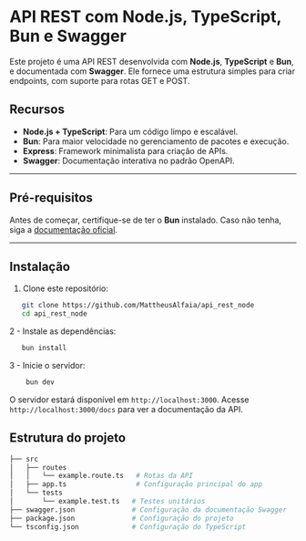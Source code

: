 # API REST com Node.js, TypeScript, Bun e Swagger

Este projeto é uma API REST desenvolvida com **Node.js**, **TypeScript** e **Bun**, e documentada com **Swagger**. Ele fornece uma estrutura simples para criar endpoints, com suporte para rotas GET e POST.

## Recursos

- **Node.js + TypeScript**: Para um código limpo e escalável.
- **Bun**: Para maior velocidade no gerenciamento de pacotes e execução.
- **Express**: Framework minimalista para criação de APIs.
- **Swagger**: Documentação interativa no padrão OpenAPI.

---

## Pré-requisitos

Antes de começar, certifique-se de ter o **Bun** instalado. Caso não tenha, siga a [documentação oficial](https://bun.sh).

---

## Instalação

1. Clone este repositório:
```bash
   git clone https://github.com/MattheusAlfaia/api_rest_node
   cd api_rest_node
```

2 - Instale as dependências:
```bash
   bun install
```

3 - Inicie o servidor:
```bash
    bun dev
```
 O servidor estará disponível em `http://localhost:3000`.
 Acesse `http://localhost:3000/docs` para ver a documentação da API.

## Estrutura do projeto
```bash
├── src
│   ├── routes
│   │   └── example.route.ts   # Rotas da API
│   ├── app.ts                 # Configuração principal do app
│   └── tests
│       └── example.test.ts   # Testes unitários
├── swagger.json              # Configuração da documentação Swagger 
├── package.json              # Configuração do projeto
└── tsconfig.json             # Configuração do TypeScript
```